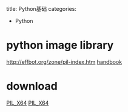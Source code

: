 title: Python基础
categories:
- Python


# python image library

http://effbot.org/zone/pil-index.htm
[handbook](http://effbot.org/imagingbook/)


# download
[PIL_X64](http://www.qttc.net/static/file/PIL-fork-1.1.7.win-amd64-py2.7.exe)
[PIL_X64](http://www.lfd.uci.edu/~gohlke/pythonlibs/)



